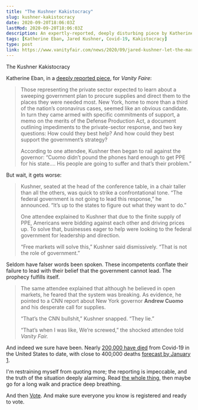 ```yaml
---
title: "The Kushner Kakistocracy"
slug: kushner-kakistocracy
date: 2020-09-20T18:06:03Z
lastMod: 2020-09-20T18:06:03Z
description: An expertly-reported, deeply disturbing piece by Katherine Eban on Jared Kushner's key role in the colossal federal response to the Covid-19 pandemic.
tags: [Katherine Eban, Jared Kushner, Covid-19, Kakistocracy]
type: post
link: https://www.vanityfair.com/news/2020/09/jared-kushner-let-the-markets-decide-covid-19-fate
---
```


The Kushner Kakistocracy

Katherine Eban, in a [deeply reported piece][jkfail], for *Vanity Faire*:

> Those representing the private sector expected to learn about a sweeping
> government plan to procure supplies and direct them to the places they were
> needed most. New York, home to more than a third of the nation’s coronavirus
> cases, seemed like an obvious candidate. In turn they came armed with specific
> commitments of support, a memo on the merits of the Defense Production Act, a
> document outlining impediments to the private-sector response, and two key
> questions: How could they best help? And how could they best support the
> government’s strategy?
> 
> According to one attendee, Kushner then began to rail against the governor:
> “Cuomo didn’t pound the phones hard enough to get PPE for his state…. His
> people are going to suffer and that’s their problem.”

But wait, it gets worse:

> Kushner, seated at the head of the conference table, in a chair taller than
> all the others, was quick to strike a confrontational tone. “The federal
> government is not going to lead this response,” he announced. “It’s up to the
> states to figure out what they want to do.”
> 
> One attendee explained to Kushner that due to the finite supply of PPE,
> Americans were bidding against each other and driving prices up. To solve
> that, businesses eager to help were looking to the federal government for
> leadership and direction.
> 
> “Free markets will solve this,” Kushner said dismissively. “That is not the
> role of government.”

Seldom have falser words been spoken. These incompetents conflate their failure
to lead with their belief that the government cannot lead. The prophecy fulfills
itself.

> The same attendee explained that although he believed in open markets, he
> feared that the system was breaking. As evidence, he pointed to a CNN report
> about New York governor **Andrew Cuomo** and his desperate call for supplies.
> 
> “That’s the CNN bullshit,” Kushner snapped. “They lie.”
> 
> “That’s when I was like, We’re screwed,” the shocked attendee told *Vanity
> Fair.*

And indeed we sure have been. Nearly [200,000 have died] from Covid-19 in the
United States to date, with close to 400,000 deaths [forecast by January 1].

I'm restraining myself from quoting more; the reporting is impeccable, and the
truth of the situation deeply alarming. Read [the whole thing][jkfail], then
maybe go for a long walk and practice deep breathing.

And then [Vote]. And make sure everyone you know is registered and ready to
vote.

  [jkfail]:
    https://www.vanityfair.com/news/2020/09/jared-kushner-let-the-markets-decide-covid-19-fate
    "“That’s Their Problem”: How Jared Kushner Let the Markets Decide America’s COVID-19 Fate"
  [200,000 have died]:
    https://www.wsj.com/articles/coronavirus-latest-news-09-19-2020-11600512793
    "Wall Street Journal: “U.S. Coronavirus Deaths Near 200,000”"
  [forecast by January 1]:
    http://www.healthdata.org/sites/default/files/files/Projects/COVID/briefing_US_091820.pdf
    "Institute for Health Metrics and Evaluation Pandemic Forecast for September 17"
  [Vote]: https://vote.org/
    